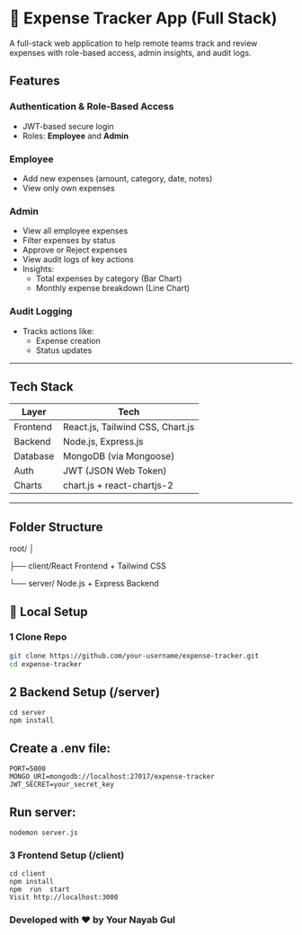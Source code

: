 # 💸 Expense Tracker App (Full Stack)

A full-stack web application to help remote teams track and review expenses with role-based access, admin insights, and audit logs.

##  Features

###  Authentication & Role-Based Access
- JWT-based secure login
- Roles: **Employee** and **Admin**

###  Employee
- Add new expenses (amount, category, date, notes)
- View only own expenses

###  Admin
- View all employee expenses
- Filter expenses by status
- Approve or Reject expenses
- View audit logs of key actions
- Insights:
  -  Total expenses by category (Bar Chart)
  -  Monthly expense breakdown (Line Chart)

###  Audit Logging
- Tracks actions like:
  - Expense creation
  - Status updates

---

##  Tech Stack

| Layer       | Tech                               |
|-------------|------------------------------------|
| Frontend    | React.js, Tailwind CSS, Chart.js   |
| Backend     | Node.js, Express.js                |
| Database    | MongoDB (via Mongoose)             |
| Auth        | JWT (JSON Web Token)               |
| Charts      | chart.js + react-chartjs-2         |

---

##  Folder Structure

root/
│

├── client/React Frontend + Tailwind CSS 

└── server/ Node.js + Express Backend

## 🚀 Local Setup

### 1 Clone Repo
```bash
git clone https://github.com/your-username/expense-tracker.git
cd expense-tracker
```


## 2 Backend Setup (/server)
```
cd server
npm install
```
 ## Create a .env file:

```
PORT=5000
MONGO_URI=mongodb://localhost:27017/expense-tracker
JWT_SECRET=your_secret_key
```

## Run server:
```
nodemon server.js
```

### 3 Frontend Setup (/client)
```
cd client
npm install
npm  run  start
Visit http://localhost:3000
```



### Developed with ❤️ by Your Nayab Gul 